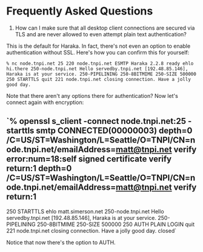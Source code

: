 # Frequently Asked Questions

1. How can I make sure that all desktop client connections are secured via TLS and are never allowed to even attempt plain text authentication?

This is the default for Haraka. In fact, there's not even an option to enable authentication without SSL. Here's how you can confirm this for yourself:

`% nc node.tnpi.net 25
220 node.tnpi.net ESMTP Haraka 2.2.8 ready
ehlo hi.there
250-node.tnpi.net Hello servedby.tnpi.net [192.48.85.146], Haraka is at your service.
250-PIPELINING
250-8BITMIME
250-SIZE 500000
250 STARTTLS
quit
221 node.tnpi.net closing connection. Have a jolly good day.`

Note that there aren't any options there for authentication?  Now let's connect again with encryption:

`% openssl s_client -connect node.tnpi.net:25 -starttls smtp
CONNECTED(00000003)
depth=0 /C=US/ST=Washington/L=Seattle/O=TNPI/CN=node.tnpi.net/emailAddress=matt@tnpi.net
verify error:num=18:self signed certificate
verify return:1
depth=0 /C=US/ST=Washington/L=Seattle/O=TNPI/CN=node.tnpi.net/emailAddress=matt@tnpi.net
verify return:1
<snip lots of openssl certificate stuff>
---
250 STARTTLS
ehlo matt.simerson.net
250-node.tnpi.net Hello servedby.tnpi.net [192.48.85.146], Haraka is at your service.
250-PIPELINING
250-8BITMIME
250-SIZE 500000
250 AUTH PLAIN LOGIN
quit
221 node.tnpi.net closing connection. Have a jolly good day.
closed`

Notice that now there's the option to AUTH. 